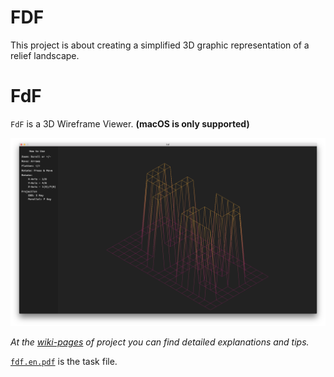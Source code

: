 # FDF
This project is about creating a simplified 3D graphic representation of a relief landscape.

# FdF

`FdF` is a 3D Wireframe Viewer. **(macOS is only supported)**

![42.fdf map](/images/42.png)

_At the [wiki-pages](../../wiki) of project you can find detailed explanations and tips._

[`fdf.en.pdf`](/fdf.en.pdf) is the task file.
